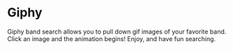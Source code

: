 # Giphy
<p>Giphy band search allows you to pull down gif images of your favorite band. Click an image and the animation begins! Enjoy, and have fun searching.</p>
